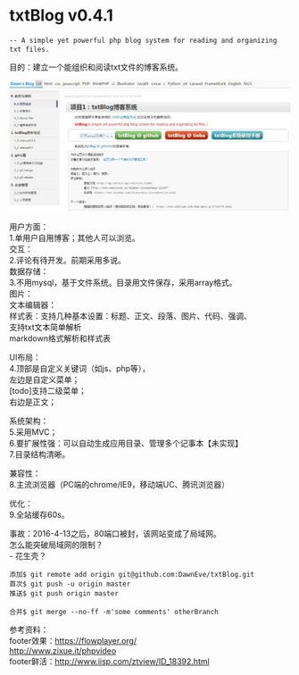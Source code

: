 txtBlog v0.4.1
===============================
	-- A simple yet powerful php blog system for reading and organizing txt files. 

目的：建立一个能组织和阅读txt文件的博客系统。  

![image](public\images\screenShot0.4.6.jpg)


用户方面：  
	1.单用户自用博客；其他人可以浏览。  
交互：  
	2.评论有待开发。前期采用多说。  
数据存储：  
	3.不用mysql，基于文件系统。目录用文件保存，采用array格式。  
		图片：  
		文本编辑器：  
		样式表：支持几种基本设置：标题、正文、段落、图片、代码、强调、  
		支持txt文本简单解析  
		markdown格式解析和样式表  
		
UI布局：  
	4.顶部是自定义关键词（如js、php等），  
		左边是自定义菜单；  
		[todo]支持二级菜单；  
		右边是正文；  

系统架构：  
	5.采用MVC；  
	6.要扩展性强：可以自动生成应用目录、管理多个记事本【未实现】  
	7.目录结构清晰。  

兼容性：  
	8.主流浏览器（PC端的chrome/IE9，移动端UC、腾讯浏览器）  

优化：  
	9.全站缓存60s。  
	

事故：2016-4-13之后，80端口被封，该网站变成了局域网。  
		怎么能突破局域网的限制？  
		- 花生壳？  
	
	
``````
添加$ git remote add origin git@github.com:DawnEve/txtBlog.git
首次$ git push -u origin master
推送$ git push origin master

合并$ git merge --no-ff -m'some comments' otherBranch
``````



参考资料：  
footer效果：https://flowplayer.org/  
http://www.zixue.it/phpvideo  
footer鲜活：http://www.iisp.com/ztview/ID_18392.html  
